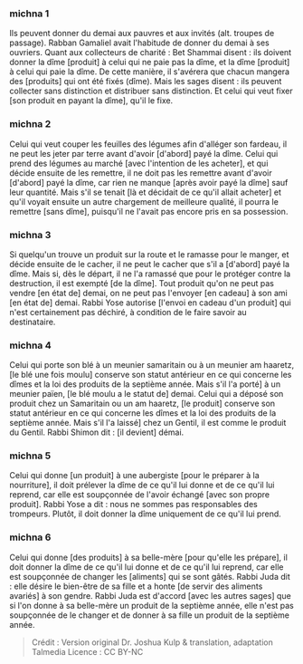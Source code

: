 
### michna 1
Ils peuvent donner du demai aux pauvres et aux invités (alt. troupes de passage). Rabban Gamaliel avait l'habitude de donner du demai à ses ouvriers. Quant aux collecteurs de charité : Bet Shammai disent : ils doivent donner la dîme [produit] à celui qui ne paie pas la dîme, et la dîme [produit] à celui qui paie la dîme. De cette manière, il s'avérera que chacun mangera des [produits] qui ont été fixés (dîme). Mais les sages disent : ils peuvent collecter sans distinction et distribuer sans distinction. Et celui qui veut fixer [son produit en payant la dîme], qu'il le fixe.

### michna 2
Celui qui veut couper les feuilles des légumes afin d'alléger son fardeau, il ne peut les jeter par terre avant d'avoir [d'abord] payé la dîme. Celui qui prend des légumes au marché [avec l'intention de les acheter], et qui décide ensuite de les remettre, il ne doit pas les remettre avant d'avoir [d'abord] payé la dîme, car rien ne manque [après avoir payé la dîme] sauf leur quantité. Mais s'il se tenait [là et décidait de ce qu'il allait acheter] et qu'il voyait ensuite un autre chargement de meilleure qualité, il pourra le remettre [sans dîme], puisqu'il ne l'avait pas encore pris en sa possession.

### michna 3
Si quelqu'un trouve un produit sur la route et le ramasse pour le manger, et décide ensuite de le cacher, il ne peut le cacher que s'il a [d'abord] payé la dîme. Mais si, dès le départ, il ne l'a ramassé que pour le protéger contre la destruction, il est exempté [de la dîme]. Tout produit qu'on ne peut pas vendre [en état de] demai, on ne peut pas l'envoyer [en cadeau] à son ami [en état de] demai. Rabbi Yose autorise [l'envoi en cadeau d'un produit] qui n'est certainement pas déchiré, à condition de le faire savoir au destinataire.

### michna 4
Celui qui porte son blé à un meunier samaritain ou à un meunier am haaretz, [le blé une fois moulu] conserve son statut antérieur en ce qui concerne les dîmes et la loi des produits de la septième année. Mais s'il l'a porté] à un meunier païen, [le blé moulu a le statut de] demai. Celui qui a déposé son produit chez un Samaritain ou un am haaretz, [le produit] conserve son statut antérieur en ce qui concerne les dîmes et la loi des produits de la septième année. Mais s'il l'a laissé] chez un Gentil, il est comme le produit du Gentil. Rabbi Shimon dit : [il devient] démai.

### michna 5
Celui qui donne [un produit] à une aubergiste [pour le préparer à la nourriture], il doit prélever la dîme de ce qu'il lui donne et de ce qu'il lui reprend, car elle est soupçonnée de l'avoir échangé [avec son propre produit]. Rabbi Yose a dit : nous ne sommes pas responsables des trompeurs. Plutôt, il doit donner la dîme uniquement de ce qu'il lui prend.

### michna 6
Celui qui donne [des produits] à sa belle-mère [pour qu'elle les prépare], il doit donner la dîme de ce qu'il lui donne et de ce qu'il lui reprend, car elle est soupçonnée de changer les [aliments] qui se sont gâtés. Rabbi Juda dit : elle désire le bien-être de sa fille et a honte [de servir des aliments avariés] à son gendre. Rabbi Juda est d'accord [avec les autres sages] que si l'on donne à sa belle-mère un produit de la septième année, elle n'est pas soupçonnée de le changer et de donner à sa fille un produit de la septième année.

>Crédit : Version original Dr. Joshua Kulp & translation, adaptation Talmedia
>Licence : CC BY-NC